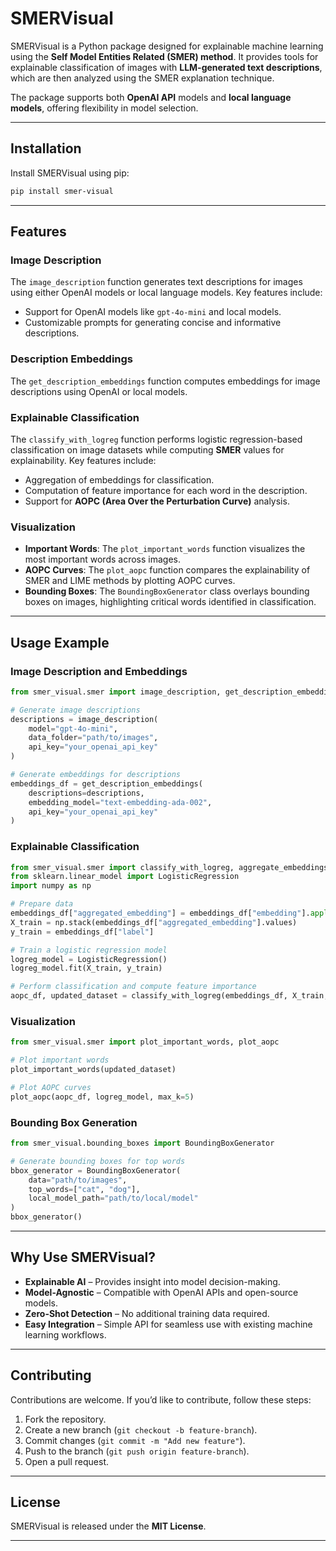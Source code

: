 # **SMERVisual**

SMERVisual is a Python package designed for explainable machine learning using the **Self Model Entities Related (SMER) method**. It provides tools for explainable classification of images with **LLM-generated text descriptions**, which are then analyzed using the SMER explanation technique.

The package supports both **OpenAI API** models and **local language models**, offering flexibility in model selection.

---

## **Installation**
Install SMERVisual using pip:
```sh
pip install smer-visual
```

---

## **Features**

### **Image Description**
The `image_description` function generates text descriptions for images using either OpenAI models or local language models. Key features include:
- Support for OpenAI models like `gpt-4o-mini` and local models.
- Customizable prompts for generating concise and informative descriptions.

### **Description Embeddings**
The `get_description_embeddings` function computes embeddings for image descriptions using OpenAI or local models. 

### **Explainable Classification**
The `classify_with_logreg` function performs logistic regression-based classification on image datasets while computing **SMER** values for explainability. Key features include:
- Aggregation of embeddings for classification.
- Computation of feature importance for each word in the description.
- Support for **AOPC (Area Over the Perturbation Curve)** analysis.

### **Visualization**
- **Important Words**: The `plot_important_words` function visualizes the most important words across images.
- **AOPC Curves**: The `plot_aopc` function compares the explainability of SMER and LIME methods by plotting AOPC curves.
- **Bounding Boxes**: The `BoundingBoxGenerator` class overlays bounding boxes on images, highlighting critical words identified in classification.

---

## **Usage Example**

### **Image Description and Embeddings**
```python
from smer_visual.smer import image_description, get_description_embeddings

# Generate image descriptions
descriptions = image_description(
    model="gpt-4o-mini",
    data_folder="path/to/images",
    api_key="your_openai_api_key"
)

# Generate embeddings for descriptions
embeddings_df = get_description_embeddings(
    descriptions=descriptions,
    embedding_model="text-embedding-ada-002",
    api_key="your_openai_api_key"
)
```

### **Explainable Classification**
```python
from smer_visual.smer import classify_with_logreg, aggregate_embeddings
from sklearn.linear_model import LogisticRegression
import numpy as np

# Prepare data
embeddings_df["aggregated_embedding"] = embeddings_df["embedding"].apply(aggregate_embeddings)
X_train = np.stack(embeddings_df["aggregated_embedding"].values)
y_train = embeddings_df["label"]

# Train a logistic regression model
logreg_model = LogisticRegression()
logreg_model.fit(X_train, y_train)

# Perform classification and compute feature importance
aopc_df, updated_dataset = classify_with_logreg(embeddings_df, X_train, logreg_model)
```

### **Visualization**
```python
from smer_visual.smer import plot_important_words, plot_aopc

# Plot important words
plot_important_words(updated_dataset)

# Plot AOPC curves
plot_aopc(aopc_df, logreg_model, max_k=5)
```

### **Bounding Box Generation**
```python
from smer_visual.bounding_boxes import BoundingBoxGenerator

# Generate bounding boxes for top words
bbox_generator = BoundingBoxGenerator(
    data="path/to/images",
    top_words=["cat", "dog"],
    local_model_path="path/to/local/model"
)
bbox_generator()
```

---

## **Why Use SMERVisual?**

- **Explainable AI** – Provides insight into model decision-making.
- **Model-Agnostic** – Compatible with OpenAI APIs and open-source models.
- **Zero-Shot Detection** – No additional training data required.
- **Easy Integration** – Simple API for seamless use with existing machine learning workflows.

---

## **Contributing**
Contributions are welcome. If you’d like to contribute, follow these steps:

1. Fork the repository.
2. Create a new branch (`git checkout -b feature-branch`).
3. Commit changes (`git commit -m "Add new feature"`).
4. Push to the branch (`git push origin feature-branch`).
5. Open a pull request.

---

## **License**
SMERVisual is released under the **MIT License**.

---
```
